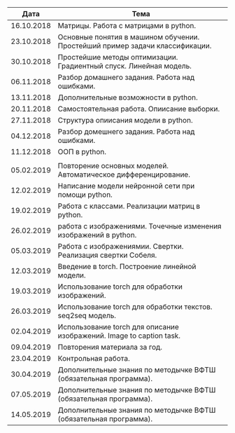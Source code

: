 | Дата |  Тема |
| ------------- | ------------- |
| 16.10.2018 | Матрицы. Работа с матрицами в python. |
| 23.10.2018 | Основные понятия в машином обучении. Простейший пример задачи классификации. |
| 30.10.2018 | Простейшие методы оптимизации. Градиентный спуск. Линейная модель. |
| 06.11.2018 | Разбор домашнего задания. Работа над ошибками. |
| 13.11.2018 | Дополнительные возможности в python. |
| 20.11.2018 | Самостоятельная работа. Опиисание выборки. |
| 27.11.2018 | Структура опиисания модели в python. |
| 04.12.2018 | Разбор домешнего задания. Работа над ошибками. |
| 11.12.2018 | ООП в python. |
| | |
| 05.02.2019 | Повторение основных моделей. Автоматическое дифференцирование. |
| 12.02.2019 | Написание модели нейронной сети при помощи python. |
| 19.02.2019 | Работа с классами. Реализации матриц в python. |
| 26.02.2019 | работа с изображениями. Точечные изменения изображений в python. |
| 05.03.2019 | Работа с изображениямии. Свертки. Реализация свертки Собеля. |
| 12.03.2019 | Введение в torch. Построение линейной модели. |
| 19.03.2019 | Использование  torch для обработки изображений. |
| 26.03.2019 | Использование torch для обработки текстов. seq2seq модель. |
| 02.04.2019 | Использование torch для описание изображений.  Image to caption task. |
| 09.04.2019 | Повторения материала за год. |
| 23.04.2019 | Контрольная работа. |
| 30.04.2019 | Дополнительные знания по методычке ВФТШ (обязательная программа). |
| 07.05.2019 | Дополнительные знания по методычке ВФТШ (обязательная программа). |
| 14.05.2019 | Дополнительные знания по методычке ВФТШ (обязательная программа). |

